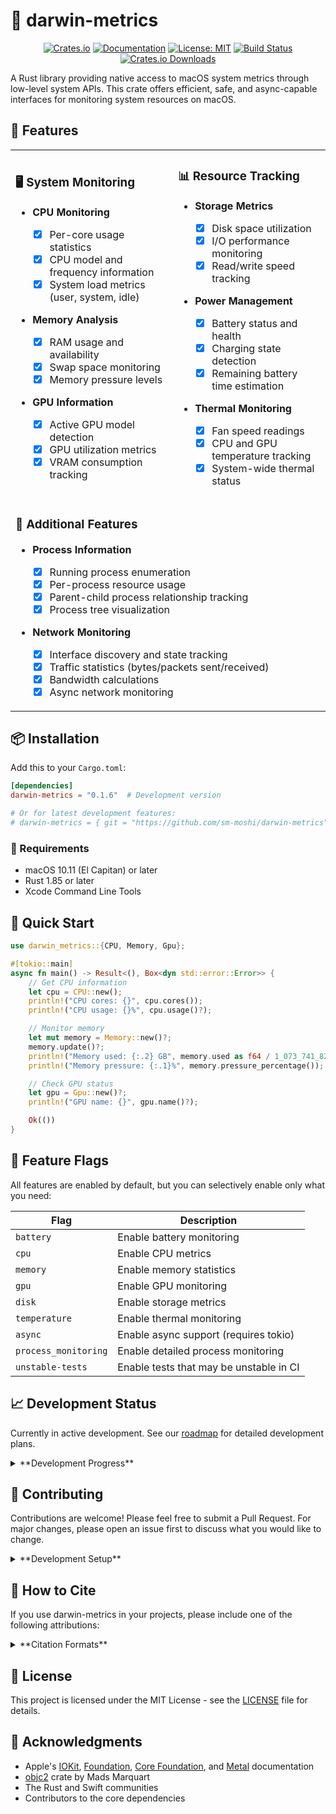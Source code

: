 # 🦀 darwin-metrics

<!-- markdownlint-disable MD033 -->
<div align="center">

[![Crates.io](https://img.shields.io/crates/v/darwin-metrics.svg)](https://crates.io/crates/darwin-metrics)
[![Documentation](https://docs.rs/darwin-metrics/badge.svg)](https://docs.rs/darwin-metrics)
[![License:
MIT](https://img.shields.io/badge/License-MIT-blue.svg)](https://opensource.org/licenses/MIT)
[![Build
Status](https://github.com/sm-moshi/darwin-metrics/actions/workflows/ci.yml/badge.svg?branch=main)](https://github.com/sm-moshi/darwin-metrics/actions/workflows/ci.yml)
[![Crates.io
Downloads](https://img.shields.io/crates/d/darwin-metrics)](https://crates.io/crates/darwin-metrics)

</div>
<!-- markdownlint-enable MD033 -->

A Rust library providing native access to macOS system metrics through low-level system APIs. This
crate offers efficient, safe, and async-capable interfaces for monitoring system resources on macOS.

## 🌟 Features

<!-- markdownlint-disable MD033 -->
<table>
<tr>
<td>

### 🖥️ System Monitoring

- **CPU Monitoring**

  - [x] Per-core usage statistics
  - [x] CPU model and frequency information
  - [x] System load metrics (user, system, idle)

- **Memory Analysis**

  - [x] RAM usage and availability
  - [x] Swap space monitoring
  - [x] Memory pressure levels

- **GPU Information**
  - [x] Active GPU model detection
  - [x] GPU utilization metrics
  - [x] VRAM consumption tracking

</td>
<td>

### 📊 Resource Tracking

- **Storage Metrics**

  - [x] Disk space utilization
  - [x] I/O performance monitoring
  - [x] Read/write speed tracking

- **Power Management**

  - [x] Battery status and health
  - [x] Charging state detection
  - [x] Remaining battery time estimation

- **Thermal Monitoring**
  - [x] Fan speed readings
  - [x] CPU and GPU temperature tracking
  - [x] System-wide thermal status

</td>
</tr>
<tr>
<td colspan="2">

### 🔌 Additional Features

- **Process Information**

  - [x] Running process enumeration
  - [x] Per-process resource usage
  - [x] Parent-child process relationship tracking
  - [x] Process tree visualization

- **Network Monitoring**
  - [x] Interface discovery and state tracking
  - [x] Traffic statistics (bytes/packets sent/received)
  - [x] Bandwidth calculations
  - [x] Async network monitoring

</td>
</tr>
</table>
<!-- markdownlint-enable MD033 -->

## 📦 Installation

Add this to your `Cargo.toml`:

```toml
[dependencies]
darwin-metrics = "0.1.6"  # Development version

# Or for latest development features:
# darwin-metrics = { git = "https://github.com/sm-moshi/darwin-metrics", branch = "0.2.x" }
```

### 🔧 Requirements

- macOS 10.11 (El Capitan) or later
- Rust 1.85 or later
- Xcode Command Line Tools

## 🚀 Quick Start

```rust
use darwin_metrics::{CPU, Memory, Gpu};

#[tokio::main]
async fn main() -> Result<(), Box<dyn std::error::Error>> {
    // Get CPU information
    let cpu = CPU::new();
    println!("CPU cores: {}", cpu.cores());
    println!("CPU usage: {}%", cpu.usage()?);

    // Monitor memory
    let mut memory = Memory::new()?;
    memory.update()?;
    println!("Memory used: {:.2} GB", memory.used as f64 / 1_073_741_824.0);
    println!("Memory pressure: {:.1}%", memory.pressure_percentage());

    // Check GPU status
    let gpu = Gpu::new()?;
    println!("GPU name: {}", gpu.name()?);

    Ok(())
}
```

## 🎯 Feature Flags

All features are enabled by default, but you can selectively enable only what you need:

| Flag | Description |
|------|-------------|
| `battery` | Enable battery monitoring |
| `cpu` | Enable CPU metrics |
| `memory` | Enable memory statistics |
| `gpu` | Enable GPU monitoring |
| `disk` | Enable storage metrics |
| `temperature` | Enable thermal monitoring |
| `async` | Enable async support (requires tokio) |
| `process_monitoring` | Enable detailed process monitoring |
| `unstable-tests` | Enable tests that may be unstable in CI |

## 📈 Development Status

Currently in active development. See our [roadmap](docs/ROADMAP.md) for detailed development plans.

<!-- markdownlint-disable MD033 -->
<details>
<summary>**Development Progress**</summary>

### ✅ Completed (v0.1.0)

- [x] Initial project setup
- [x] Core architecture and error handling
- [x] CPU monitoring module with frequency data
- [x] Memory monitoring with pressure levels
- [x] GPU information and metrics
- [x] Network interface discovery and traffic stats
- [x] Disk space monitoring
- [x] Process monitoring and hierarchy tracking
- [x] Temperature sensors and fan speed tracking

### 🚧 In Progress (v0.2.0)

- [x] Enhanced async support throughout
- [x] Metal API integration for improved GPU monitoring
- [x] Memory management optimizations for IOKit interfaces
- [ ] Cross-platform abstractions (Linux/Windows)
- [ ] Metrics export to Prometheus/InfluxDB
- [ ] Performance optimizations
- [ ] Event-based monitoring

</details>

## 🤝 Contributing

Contributions are welcome! Please feel free to submit a Pull Request. For major changes, please open
an issue first to discuss what you would like to change.

<details>
<summary>**Development Setup**</summary>

1. Clone the repository:

    ```bash
    git clone https://github.com/sm-moshi/darwin-metrics.git
    cd darwin-metrics
    ```

2. Install dependencies:

    ```bash
    xcode-select --install  # Install Xcode Command Line Tools
    ```

3. Build the project:

    ```bash
    cargo build --all-features
    ```

4. Run tests:

    ```bash
    cargo test --all-features
    ```

</details>

## 📝 How to Cite

If you use darwin-metrics in your projects, please include one of the following attributions:

<details>
<summary>**Citation Formats**</summary>

### 💻 For Software Projects

```markdown
This project uses darwin-metrics (https://github.com/sm-moshi/darwin-metrics) by Stuart Meya.
```

### 📚 For Documentation or Technical Writing

```markdown
darwin-metrics: A Rust library for native macOS system metrics, developed by Stuart Meya.
GitHub repository: https://github.com/sm-moshi/darwin-metrics
```

### 🎓 For Academic or Research Use

```markdown
Meya, S. (2025). darwin-metrics: A Rust library for native macOS system metrics.
GitHub repository: https://github.com/sm-moshi/darwin-metrics
```

For more detailed attribution requirements, please see the [NOTICE](NOTICE) file.

</details>
<!-- markdownlint-enable MD033 -->

## 📄 License

This project is licensed under the MIT License - see the [LICENSE](LICENSE) file for details.

## 🙏 Acknowledgments

- Apple's [IOKit](https://developer.apple.com/documentation/iokit),
    [Foundation](https://developer.apple.com/documentation/foundation), [Core
    Foundation](https://developer.apple.com/documentation/corefoundation), and
    [Metal](https://developer.apple.com/documentation/metal) documentation
- [objc2](https://github.com/mattn/objc2) crate by Mads Marquart
- The Rust and Swift communities
- Contributors to the core dependencies
